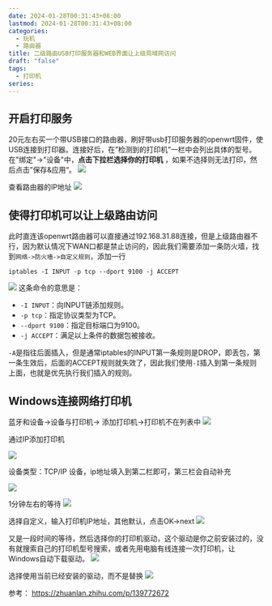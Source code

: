 ```yaml
---
date: 2024-01-28T00:31:43+08:00
lastmod: 2024-01-28T00:31:43+08:00
categories:
  - 玩机
  - 路由器
title: 二级路由USB打印服务器和WEB界面让上级局域网访问
draft: "false"
tags:
  - 打印机
series:
---
```

## 开启打印服务
20元左右买一个带USB接口的路由器，刷好带usb打印服务器的openwrt固件，使USB连接到打印器。连接好后，在”检测到的打印机”一栏中会列出具体的型号。在"绑定"->"设备"中，**点击下拉栏选择你的打印机** ，如果不选择则无法打印，然后点击”保存&应用“。
![](Pasted%20image%2020240128003423.png)

查看路由器的IP地址
![](Pasted%20image%2020240128003506.png)


## 使得打印机可以让上级路由访问

此时直连该openwrt路由器可以直接通过192.168.31.88连接，但是上级路由器不行，因为默认情况下WAN口都是禁止访问的，因此我们需要添加一条防火墙，找到`网络->防火墙->自定义规则`，添加一行

```
iptables -I INPUT -p tcp --dport 9100 -j ACCEPT
```


![](Pasted%20image%2020240128003731.png)
这条命令的意思是：

- `-I INPUT`：向INPUT链添加规则。
- `-p tcp`：指定协议类型为TCP。
- `--dport 9100`：指定目标端口为9100。
- `-j ACCEPT`：满足以上条件的数据包被接收。

`-A`是指往后面插入，但是通常iptables的INPUT第一条规则是DROP，即丢包，第一条生效后，后面的ACCEPT规则就失效了，因此我们使用`-I`插入到第一条规则上面，也就是优先执行我们插入的规则。


## Windows连接网络打印机
蓝牙和设备->设备与打印机-> 添加打印机->打印机不在列表中
![](Pasted%20image%2020240128004719.png)

通过IP添加打印机

![](Pasted%20image%2020240128004808.png)

设备类型：TCP/IP 设备，ip地址填入到第二栏即可，第三栏会自动补充

![](Pasted%20image%2020240128004857.png)


1分钟左右的等待
![](Pasted%20image%2020240128004940.png)

选择自定义，输入打印机IP地址，其他默认，点击OK->next
![](Pasted%20image%2020240128005103.png)

又是一段时间的等待，然后选择你的打印机驱动，这个驱动是你之前安装过的，没有就搜索自己的打印机型号搜索，或者先用电脑有线连接一次打印机，让Windows自动下载驱动。
![](Pasted%20image%2020240128005253.png)


选择使用当前已经安装的驱动，而不是替换
![](Pasted%20image%2020240128005414.png)


参考： https://zhuanlan.zhihu.com/p/139772672
